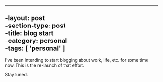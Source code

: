 ----		
-layout: post		
-section-type: post		
-title: blog start		
-category: personal		
-tags: [ 'personal' ]		
----

I've been intending to start blogging about work, life, etc. for some time now. This is the re-launch of that effort.

Stay tuned.